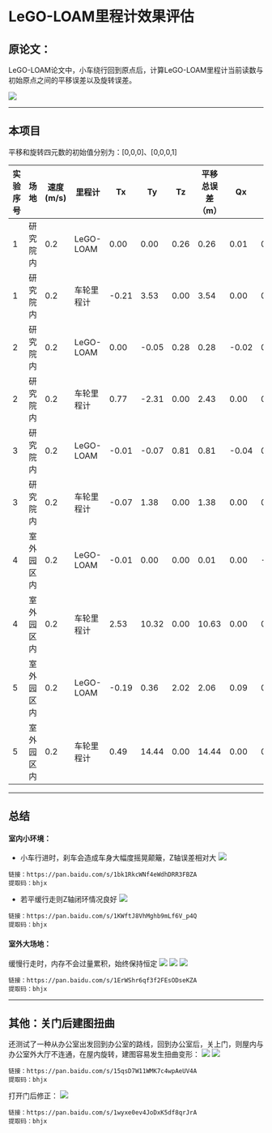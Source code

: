 # LeGO-LOAM里程计效果评估

## 原论文：

LeGO-LOAM论文中，小车绕行回到原点后，计算LeGO-LOAM里程计当前读数与初始原点之间的平移误差以及旋转误差。

![](表5.png)

---

## 本项目

平移和旋转四元数的初始值分别为：[0,0,0]、[0,0,0,1]

实验序号|场地|速度(m/s)|里程计|Tx|Ty|Tz|平移总误差（m）|Qx|Qy|Qz|Qw|旋转总误差|
-|-|-|-|-|-|-|-|-|-|-|-|-|
1|研究院内|0.2|LeGO-LOAM|0.00|0.00|0.26|0.26|0.01|0.01|0.00|1.00|0.00|
1|研究院内|0.2|车轮里程计|-0.21|3.53|0.00|3.54|0.00|0.00|-0.14|0.99|0.14|
2|研究院内|0.2|LeGO-LOAM|0.00|-0.05|0.28|0.28|-0.02|0.01|-0.01|1.00|0.02|
2|研究院内|0.2|车轮里程计|0.77|-2.31|0.00|2.43|0.00|0.00|0.08|1.00|0.08|
3|研究院内|0.2|LeGO-LOAM|-0.01|-0.07|0.81|0.81|-0.04|0.03|0.01|1.00|0.05|
3|研究院内|0.2|车轮里程计|-0.07|1.38|0.00|1.38|0.00|0.00|-0.04|1.00|0.04|
4|室外园区内|0.2|LeGO-LOAM|-0.01|0.00|0.00|0.01|0.00|-0.01|-0.07|1.00|0.07|
4|室外园区内|0.2|车轮里程计|2.53|10.32|0.00|10.63|0.00|0.00|-0.24|0.97|0.24|
5|室外园区内|0.2|LeGO-LOAM|-0.19|0.36|2.02|2.06|0.09|0.01|0.03|1.00|0.10|
5|室外园区内|0.2|车轮里程计|0.49|14.44|0.00|14.44|0.00|0.00|-0.13|0.99|0.13|


---

## 总结

#### 室内小环境：
- 小车行进时，刹车会造成车身大幅度摇晃颠簸，Z轴误差相对大
![](Z轴未闭合.png)
```
链接：https://pan.baidu.com/s/1bk1RkcWNf4eWdhDRR3FBZA 
提取码：bhjx
```

- 若平缓行走则Z轴闭环情况良好
![](闭合.png)
```
链接：https://pan.baidu.com/s/1KWftJ8VhMghb9mLf6V_p4Q 
提取码：bhjx 
```



#### 室外大场地：

缓慢行走时，内存不会过量累积，始终保持恒定
![](园区_1.png)
![](室外_2_2.png)
![](室外_2_1.png)
```
链接：https://pan.baidu.com/s/1ErWShr6qf3f2FEsODseKZA 
提取码：bhjx 
```

---

## 其他：关门后建图扭曲

还测试了一种从办公室出发回到办公室的路线，回到办公室后，关上门，则屋内与办公室外大厅不连通，在屋内旋转，建图容易发生扭曲变形：
![](关门扭曲.png)
![](关门扭曲2.png)
```
链接：https://pan.baidu.com/s/15qsD7W11WMK7c4wpAeUV4A 
提取码：bhjx 
```

打开门后修正：
![](关门修正.png)
```
链接：https://pan.baidu.com/s/1wyxe0ev4JoDxK5df8qrJrA 
提取码：bhjx
```